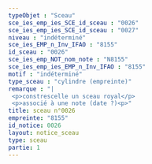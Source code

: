 ```yaml
---
typeObjet : "Sceau"
sce_ies_emp_ies_SCE_id_sceau : "0026"
sce_ies_emp_ies_SCE_id_sceau : "0027"
niveau : "indéterminé"
sce_ies_EMP_n_Inv_IFAO : "8155"
id_sceau : "0026"
sce_ies_emp_NOT_nom_note : "N8155"
sce_ies_emp_ies_EMP_n_Inv_IFAO : "8155"
motif : "indéterminé"
type_sceau : "cylindre (empreinte)"
remarque : "|
 <p>constrescelle un sceau royal</p>
 <p>associé à une note (date ?)<p>"
title: sceau n°0026
empreinte: "8155"
id_notice: 0026
layout: notice_sceau
type: sceau
partie: 1
---
```

